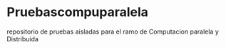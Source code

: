# Pruebascompuparalela
repositorio de pruebas aisladas para el ramo de Computacion paralela y Distribuida
